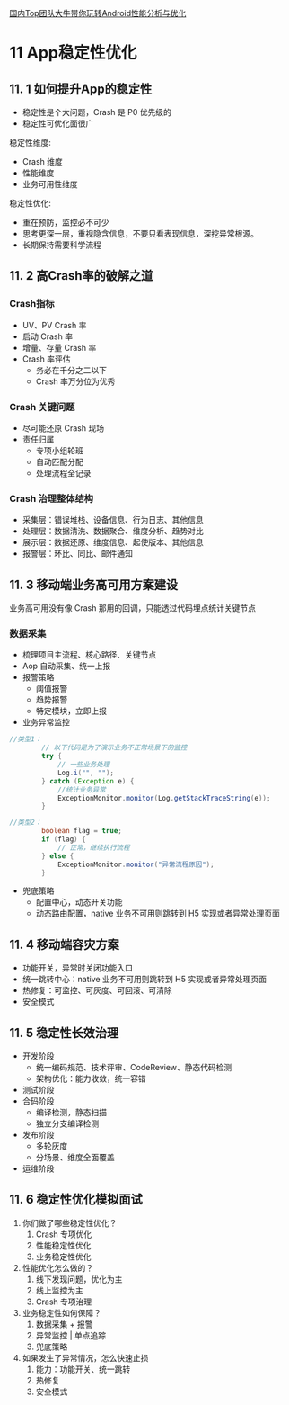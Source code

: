 [国内Top团队大牛带你玩转Android性能分析与优化](https://coding.imooc.com/class/308.html)

# 11 App稳定性优化

## 11. 1 如何提升App的稳定性

- 稳定性是个大问题，Crash 是 P0 优先级的
- 稳定性可优化面很广

稳定性维度:

- Crash 维度
- 性能维度
- 业务可用性维度

稳定性优化:

- 重在预防，监控必不可少
- 思考更深一层，重视隐含信息，不要只看表现信息，深挖异常根源。
- 长期保持需要科学流程

## 11. 2 高Crash率的破解之道

### Crash指标

- UV、PV Crash 率
- 启动 Crash 率
- 增量、存量 Crash 率
- Crash 率评估
  - 务必在千分之二以下
  - Crash 率万分位为优秀

### Crash 关键问题

- 尽可能还原 Crash 现场
- 责任归属
  - 专项小组轮班
  - 自动匹配分配
  - 处理流程全记录

### Crash 治理整体结构

- 采集层：错误堆栈、设备信息、行为日志、其他信息
- 处理层：数据清洗、数据聚合、维度分析、趋势对比
- 展示层：数据还原、维度信息、起使版本、其他信息
- 报警层：环比、同比、邮件通知

## 11. 3 移动端业务高可用方案建设

业务高可用没有像 Crash 那用的回调，只能透过代码埋点统计关键节点

### 数据采集

- 梳理项目主流程、核心路径、关键节点
- Aop 自动采集、统一上报
- 报警策略
  - 阈值报警
  - 趋势报警
  - 特定模块，立即上报
- 业务异常监控

```java
//类型1：
        // 以下代码是为了演示业务不正常场景下的监控
        try {
            // 一些业务处理
            Log.i("", "");
        } catch (Exception e) {
            //统计业务异常
            ExceptionMonitor.monitor(Log.getStackTraceString(e));
        }

//类型2：
        boolean flag = true;
        if (flag) {
            // 正常，继续执行流程
        } else {
            ExceptionMonitor.monitor("异常流程原因");
        }
```

- 兜底策略
  - 配置中心，动态开关功能
  - 动态路由配置，native 业务不可用则跳转到 H5 实现或者异常处理页面

## 11. 4 移动端容灾方案

- 功能开关，异常时关闭功能入口
- 统一跳转中心：native 业务不可用则跳转到 H5 实现或者异常处理页面
- 热修复：可监控、可灰度、可回滚、可清除
- 安全模式

## 11. 5 稳定性长效治理

- 开发阶段
  - 统一编码规范、技术评审、CodeReview、静态代码检测
  - 架构优化：能力收敛，统一容错
- 测试阶段
- 合码阶段
  - 编译检测，静态扫描
  - 独立分支编译检测
- 发布阶段
  - 多轮灰度
  - 分场景、维度全面覆盖
- 运维阶段

## 11. 6 稳定性优化模拟面试

1. 你们做了哪些稳定性优化？
   1. Crash 专项优化
   2. 性能稳定性优化
   3. 业务稳定性优化
2. 性能优化怎么做的？
   1. 线下发现问题，优化为主
   2. 线上监控为主
   3. Crash 专项治理
3. 业务稳定性如何保障？
   1. 数据采集 + 报警
   2. 异常监控 | 单点追踪
   3. 兜底策略
4. 如果发生了异常情况，怎么快速止损
   1. 能力：功能开关、统一跳转
   2. 热修复
   3. 安全模式
